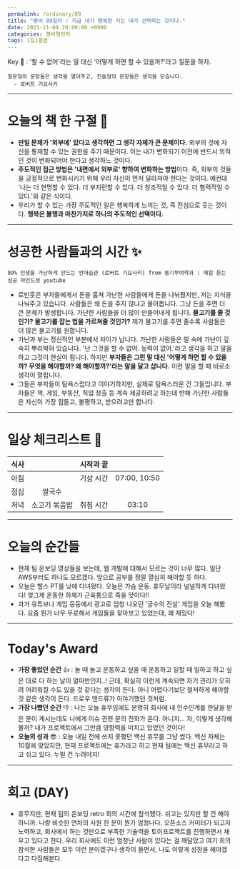 ```yaml
---
permalink: /ordinary/89
title: "평비 89일차 : 지금 내가 행복한 지는 내가 선택하는 것이다."
date: 2021-11-04 20:00:00 +0900
categories: 평비챌린지
tags: 1일1평범
---  
```

Key 🔑 : '할 수 없어'라는 말 대신 '어떻게 하면 할 수 있을까?'라고 질문을 하자.  
```
질문형의 문장들은 생각을 열어주고, 진술형의 문장들은 생각을 닫습니다.
  - 로버트 기요사키
```

---
# 오늘의 책 한 구절 📕
- **만일 문제가 '외부에' 있다고 생각하면 그 생각 자체가 큰 문제이다.** 외부의 것에 자신을 통제할 수 있는 권한을 주기 때문이다. 이는 내가 변화되기 이전에 반드시 외적인 것이 변화되어야 한다고 생각하느 것이다.  
- **주도적인 접근 방법은 '내면에서 외부로' 향하여 변화하는 방법**이다. 즉, 외부의 것들을 긍정적으로 변화시키기 위해 우리 자신이 먼저 달라져야 한다는 것이다. 예컨대 '나는 더 현명할 수 있다. 더 부지런할 수 있다. 더 창조적일 수 있다. 더 협력적일 수 있다.'와 같은 식이다.  
- 우리가 할 수 있는 가장 주도적인 일은 행복하게 느끼는 것, 즉 진심으로 웃는 것이다. **행복은 불행과 마찬가지로 하나의 주도적인 선택이다.**  

---
# 성공한 사람들과의 시간 ✨
`99% 인생을 가난하게 만드는 언어습관 (로버트 기요사키) from 동기부여학과 : 매일 듣는 성공 마인드셋 youtube`  
- 로빈훗은 부자들에게서 돈을 훔쳐 가난한 사람들에게 돈을 나눠줬지만, 저는 지식을 나눠주고 있습니다. 사람들은 왜 돈을 주지 않냐고 물어봅니다. 그냥 돈을 주면 더 큰 문제가 발생합니다. 가난한 사람들을 더 많이 만들어내게 됩니다. **물고기를 줄 것인가? 물고기를 잡는 법을 가르쳐줄 것인가?** 제가 물고기를 주면 줄수록 사람들은 더 많은 물고기를 원합니다.  
- 가난과 부는 정신적인 부분에서 차이가 납니다. 가난한 사람들은 말 속에 가난이 깊숙히 뿌리박혀 있습니다. '난 그것을 할 수 없어. 능력이 없어.'라고 생각을 하고 말을 하고 그것이 현실이 됩니다. 하지만 **부자들은 그런 말 대신 '어떻게 하면 할 수 있을까? 무엇을 해야할까? 왜 해야할까?'라는 말을 달고 삽니다.** 이런 말을 할 때 비로소 생각이 열립니다.  
- 그들은 부자들이 탐욕스럽다고 이야기하지만, 실제로 탐욕스러운 건 그들입니다. 부자들은 책, 게임, 부동산, 직업 창출 등 계속 제공하려고 하는데 반해 가난한 사람들은 자신이 가장 힘들고, 불평하고, 받으려고만 합니다.  

---
# 일상 체크리스트 📃

| 식사 |  | 시작과 끝 |  |
|:----:|:----:|:----:|:----:|
| 아침 |  | 기상 시간 | 07:00, 10:50 |
| 점심 | 쌀국수 |  |  |
| 저녁 | 소고기 볶음밥 | 취침 시간 | 03:10 |

---
# 오늘의 순간들
- 현재 팀 온보딩 영상들을 보는데, 웹 개발에 대해서 모르는 것이 너무 많다. 일단 AWS부터도 하나도 모르겠다. 앞으로 공부를 정말 열심히 해야할 듯 하다.  
- 오늘은 헬스 PT를 낮에 다녀왔다. 오늘은 가슴 운동. 휴무날이라 널널하게 다녀왔다! 엊그제 운동한 하체가 근육통으로 죽을 맛이다!!  
- 과거 유튜브나 게임 등등에서 광고로 엄청 나오던 '궁수의 전설' 게임을 오늘 해봤다. 요즘 뭔가 너무 무료해서 게임들을 찾아보고 있었는데, 꽤 재밌다!  

---
# Today's Award
- **가장 좋았던 순간** 👍 : 놀 때 놀고 운동하고 싶을 때 운동하고 일할 때 일하고 하고 싶은 대로 다 하는 날이 얼마만인지..! 근데, 확실히 이런게 계속되면 자기 관리가 오히려 어려워질 수도 있을 것 같다는 생각이 든다. 아니 어렵다기보단 철저하게 해야할 것 같은 생각이 든다. 드로우 앤드류가 이야기했던 것처럼.  
- **가장 나빴던 순간** 👎 : 나는 오늘 휴무임에도 분명히 회사에 내 인수인계를 한달을 받은 분이 계시는데도 나에게 이슈 관련 문의 전화가 온다. 아니지... 자, 이렇게 생각해볼까? 내가 프로젝트에서 그만큼 영향력을 미치고 있었던 것이다!  
- **오늘의 성과** 😎 : 오늘 내일 전에 쓰지 못했던 백신 휴무를 그냥 썼다. 백신 자체는 10월에 맞았지만, 현재 프로젝트에는 휴가라고 하고 현재 팀에는 백신 휴무라고 하고 쉬고 있다. 누릴 건 누려야지!  

---
# 회고 (DAY)
- 휴무지만, 현재 팀의 온보딩 retro 회의 시간에 참석했다. 쉬고는 있지만 할 건 해야하니까. 나랑 비슷한 연차의 사원 한 분이 뭔가 엄청나다. 오픈소스 커미터가 되고자 노력하고, 회사에서 하는 것만으로 부족한 기술력을 토이프로젝트를 진행하면서 채우고 있다고 한다. 우리 회사에도 이런 엄청난 사람이 있다는 걸 깨달았고 여기 회의 참석한 사람들은 모두 이런 분이겠구나 생각이 들면서, 나도 이렇게 성장을 해야겠다고 다짐해본다.  